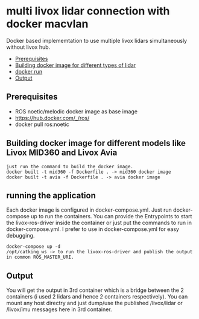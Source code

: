 # multi livox lidar connection with docker macvlan

Docker based implememtation to use multiple livox lidars simultaneously without livox hub.


* [Prerequisites](#prereqs)
* [Building docker image for different types of lidar](#build_image)
* [docker run](#docker_run)
* [Output](#output)

<a name="prereqs"></a>
## Prerequisites

* ROS noetic/melodic docker image as base image
* https://hub.docker.com/_/ros/
* docker pull ros:noetic

<a name="build_image"></a>
## Building docker image for different models like Livox MID360 and Livox Avia
```
just run the command to build the docker image.
docker built -t mid360 -f Dockerfile . -> mid360 docker image
docker built -t avia -f Dockerfile . -> avia docker image
```

<a name="docker_run"></a>
## running the application
Each docker image is configured in docker-compose.yml. Just run docker-compose up to run the containers. You can provide the Entrypoints to start the livox-ros-driver inside the container or just put the commands to run in docker-compose.yml. I prefer to use in docker-compose.yml for easy debugging.

```
docker-compose up -d
/opt/catking_ws -> to run the livox-ros-driver and publish the output in common ROS_MASTER_URI.
```

<a name="output"></a>
## Output
You will get the output in 3rd container which is a bridge between the 2 containers (i used 2 lidars and hence 2 containers respectively). You can mount any host directry and just dump/use the published /livox/lidar or /livox/imu messages here in 3rd container.


